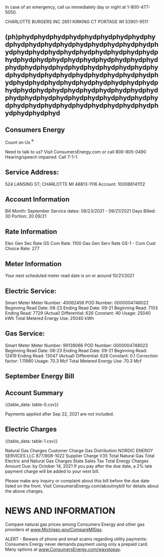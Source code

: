 In case of an emergency, call us immediately day or night at 1-800-477-5050.

CHARLOTTE BURGERS INC 2651 KIRKING CT
PORTAGE WI 53901-9511

## (ph)phydphydphydphydphydphydphydphydphydphydphydphydphydphydphydphydphydphydphydphydphydphydphydphydphydphydphydphydphydphydphydphydphydphydphydphydphydphydphydphydphydphydphydphydphydphydphydphydphydphydphydphydphydphydphydphydphydphydphydphydphydphydphydphydphydphydphydphydphydphydphydphydphydphydphydphydphydphydphydphydphydphydphydphydphydphydphydphydphydphydphydphydphydphydphydphydphydphydphydphyd

## Consumers Energy

Count on Us ${ }^{\circledR}$

Need to talk to us? Visit ConsumersEnergy.com or call 800-805-0490
Hearing/speech impaired: Call 7-1-1

## Service Address:

524 LANSING ST; CHARLOTTE MI 48813-1116
Account: 100088141112

## Account Information

Bill Month: September
Service dates: 08/23/2021 - 09/21/2021
Days Billed: 30
Portion: 20 09/21

## Rate Information

Elec Gen Sec Rate GS Com
Rate: 1100
Gas Gen Serv Rate GS-1 - Com Cust Choice Rate: 277

## Meter Information

Your next scheduled meter read date is on or around 10/21/2021

## Electric Service:

Smart Meter
Meter Number: 40062458
POD Number: 0000004748022
Beginning Read Date: 08-23
Ending Read Date: 09-21
Beginning Read: 7103
Ending Read: 7729 (Actual)
Differential: 626
Constant: 40
Usage: 25040 kWh
Total Metered Energy Use: 25040 kWh

## Gas Service:

Smart Meter
Meter Number: 99139066
POD Number: 0000004748023
Beginning Read Date: 08-23
Ending Read Date: 09-21
Beginning Read: 12419
Ending Read: 13047 (Actual)
Differential: 628
Constant: 0.1
Correction factor: 1.11980
Usage: 70.3 Mcf
Total Metered Energy Use: 70.3 Mcf

## September Energy Bill

## Account Summary

{{table_data: table-0.csv}}

Payments applied after Sep 22, 2021 are not included.

## Electric Charges

{{table_data: table-1.csv}}

Natural Gas Charges
Customer Charge
Gas Distribution
NORDIC ENERGY SERVICES LLC 877/808-1022
Supplier Charge V35
Total Natural Gas
Total Electric and Natural Gas Charges
State Sales Tax
Total Energy Charges
Amount Due:
by October 14, 2021
If you pay after the due date, a 2\% late payment charge will be added to your next bill.

Please make any inquiry or complaint about this bill before the due date listed on the front. Visit ConsumersEnergy.com/aboutmybill for details about the above charges.

# NEWS AND INFORMATION 

Compare natural gas prices among Consumers Energy and other gas providers at www.Michigan.gov/CompareMIGas.

ALERT - Beware of phone and email scams regarding utility payments: Consumers Energy
never demands payment using only a prepaid card. Many options at
www.ConsumersEnergy.com/waystopay.
